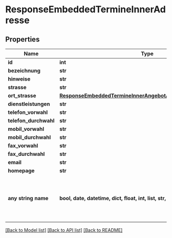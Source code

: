 # ResponseEmbeddedTermineInnerAdresse


## Properties
Name | Type | Description | Notes
------------ | ------------- | ------------- | -------------
**id** | **int** |  | [optional] 
**bezeichnung** | **str** |  | [optional] 
**hinweise** | **str** |  | [optional] 
**strasse** | **str** |  | [optional] 
**ort_strasse** | [**ResponseEmbeddedTermineInnerAngebotAnbieterAdresseOrtStrasse**](ResponseEmbeddedTermineInnerAngebotAnbieterAdresseOrtStrasse.md) |  | [optional] 
**dienstleistungen** | **str** |  | [optional] 
**telefon_vorwahl** | **str** |  | [optional] 
**telefon_durchwahl** | **str** |  | [optional] 
**mobil_vorwahl** | **str** |  | [optional] 
**mobil_durchwahl** | **str** |  | [optional] 
**fax_vorwahl** | **str** |  | [optional] 
**fax_durchwahl** | **str** |  | [optional] 
**email** | **str** |  | [optional] 
**homepage** | **str** |  | [optional] 
**any string name** | **bool, date, datetime, dict, float, int, list, str, none_type** | any string name can be used but the value must be the correct type | [optional]

[[Back to Model list]](../README.md#documentation-for-models) [[Back to API list]](../README.md#documentation-for-api-endpoints) [[Back to README]](../README.md)



